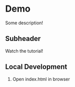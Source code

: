 # Demo

Some description!

## Subheader

Watch the tutorial!

## Local Development

1. Open index.html in browser